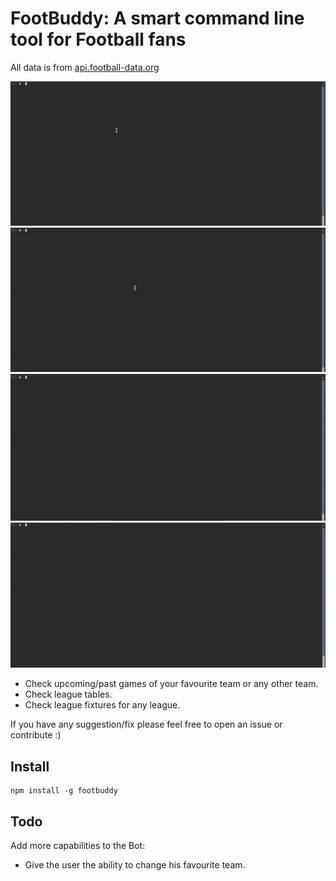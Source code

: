FootBuddy: A smart command line tool for Football fans
==================================================
All data is from [api.football-data.org](http://api.football-data.org/)

![Screen1](https://raw.githubusercontent.com/youssef06/footbuddy/master/images/1.gif)
![Screen2](https://raw.githubusercontent.com/youssef06/footbuddy/master/images/2.gif)
![Screen3](https://raw.githubusercontent.com/youssef06/footbuddy/master/images/3.gif)
![Screen4](https://raw.githubusercontent.com/youssef06/footbuddy/master/images/4.gif)

- Check upcoming/past games of your favourite team or any other team.
- Check league tables.
- Check league fixtures for any league.

If you have any suggestion/fix please feel free to open an issue or contribute :)

Install
-------

```
npm install -g footbuddy
```
 
 
 Todo
 -----
 
 Add more capabilities to the Bot:
 - Give the user the ability to change his favourite team.